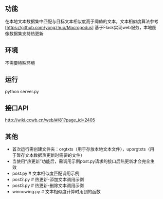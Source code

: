 ## 功能
在本地文本数据集中匹配与目标文本相似度高于阈值的文本，文本相似度算法参考[https://github.com/yongzhuo/Macropodus] 基于Flask实现web服务，本地图像数据集支持热更新

## 环境
不需要特殊环境

## 运行
python server.py

## 接口API
http://wiki.ccwb.cn/web/#/81?page_id=2405

## 其他
* 首次运行需创建文件夹：orgtxts（用于存放本地文本文件），uporgtxts（用于暂存文本数据热更新时需要的文件）
* 当使用“热更新”功能后，需调用示例post.py请求的接口后热更新才会完全生效
* post.py # 文本相似度匹配调用示例
* post2.py # 热更新-添加文本调用示例
* post3.py # 热更新-删除文本调用示例
* winnowing.py # 文本相似度计算时用到的函数
